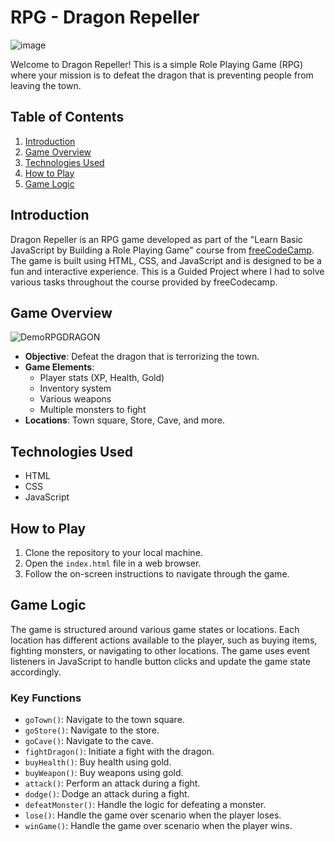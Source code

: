 # RPG - Dragon Repeller
![image](https://github.com/YorkieDev/DragonRepellerRPG/assets/42919623/4f1d252e-8870-4025-be28-8df702748171)


Welcome to Dragon Repeller! This is a simple Role Playing Game (RPG) where your mission is to defeat the dragon that is preventing people from leaving the town.

## Table of Contents

1. [Introduction](#introduction)
2. [Game Overview](#game-overview)
3. [Technologies Used](#technologies-used)
4. [How to Play](#how-to-play)
5. [Game Logic](#game-logic)

## Introduction

Dragon Repeller is an RPG game developed as part of the "Learn Basic JavaScript by Building a Role Playing Game" course from [freeCodeCamp](https://www.freecodecamp.org/learn/javascript-algorithms-and-data-structures-v8/). The game is built using HTML, CSS, and JavaScript and is designed to be a fun and interactive experience. This is a Guided Project where I had to solve various tasks throughout the course provided by freeCodecamp. 

## Game Overview


![DemoRPGDRAGON](https://github.com/YorkieDev/DragonRepellerRPG/assets/42919623/9de7802a-e0fb-4135-bf2d-87926039f1a7)


- **Objective**: Defeat the dragon that is terrorizing the town.
- **Game Elements**: 
  - Player stats (XP, Health, Gold)
  - Inventory system
  - Various weapons
  - Multiple monsters to fight
- **Locations**: Town square, Store, Cave, and more.

## Technologies Used

- HTML
- CSS
- JavaScript

## How to Play

1. Clone the repository to your local machine.
2. Open the `index.html` file in a web browser.
3. Follow the on-screen instructions to navigate through the game.

## Game Logic

The game is structured around various game states or locations. Each location has different actions available to the player, such as buying items, fighting monsters, or navigating to other locations. The game uses event listeners in JavaScript to handle button clicks and update the game state accordingly.

### Key Functions

- `goTown()`: Navigate to the town square.
- `goStore()`: Navigate to the store.
- `goCave()`: Navigate to the cave.
- `fightDragon()`: Initiate a fight with the dragon.
- `buyHealth()`: Buy health using gold.
- `buyWeapon()`: Buy weapons using gold.
- `attack()`: Perform an attack during a fight.
- `dodge()`: Dodge an attack during a fight.
- `defeatMonster()`: Handle the logic for defeating a monster.
- `lose()`: Handle the game over scenario when the player loses.
- `winGame()`: Handle the game over scenario when the player wins.

